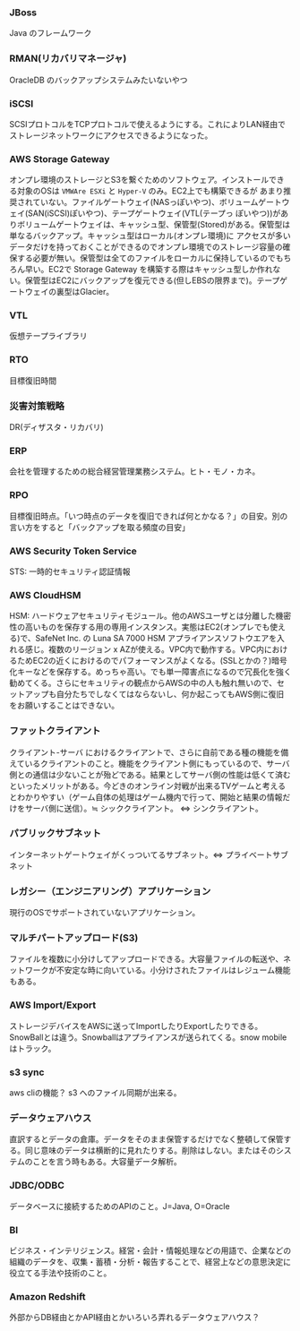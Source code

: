 ### JBoss
Java のフレームワーク

### RMAN(リカバリマネージャ)
OracleDB のバックアップシステムみたいないやつ

### iSCSI
SCSIプロトコルをTCPプロトコルで使えるようにする。これによりLAN経由でストレージネットワークにアクセスできるようになった。

### AWS Storage Gateway
オンプレ環境のストレージとS3を繋ぐためのソフトウェア。インストールできる対象のOSは `VMWAre ESXi` と `Hyper-V` のみ。EC2上でも構築できるが
あまり推奨されていない。ファイルゲートウェイ(NASっぽいやつ)、ボリュームゲートウェイ(SAN(iSCSI)ぽいやつ)、テープゲートウェイ(VTL(テープっ
ぽいやつ))がありボリュームゲートウェイは、キャッシュ型、保管型(Stored)がある。保管型は単なるバックアップ。キャッシュ型はローカル(オンプレ環境)に
アクセスが多いデータだけを持っておくことができるのでオンプレ環境でのストレージ容量の確保する必要が無い。保管型は全てのファイルをローカルに保持しているのでもちろん早い。EC2で Storage Gateway を構築する際はキャッシュ型しか作れない。保管型はEC2にバックアップを復元できる(但しEBSの限界まで)。テープゲートウェイの裏型はGlacier。

### VTL
仮想テープライブラリ

### RTO
目標復旧時間

### 災害対策戦略
DR(ディザスタ・リカバリ)

### ERP
会社を管理するための総合経営管理業務システム。ヒト・モノ・カネ。

### RPO
目標復旧時点。「いつ時点のデータを復旧できれば何とかなる？」の目安。別の言い方をすると「バックアップを取る頻度の目安」

### AWS Security Token Service
STS: 一時的セキュリティ認証情報

### AWS CloudHSM
HSM: ハードウェアセキュリティモジュール。他のAWSユーザとは分離した機密性の高いものを保存する用の専用インスタンス。実態はEC2(オンプレでも使える)で、SafeNet Inc. の Luna SA 7000 HSM アプライアンスソフトウエアを入れる感じ。複数のリージョン x AZが使える。VPC内で動作する。VPC内におけるためEC2の近くにおけるのでパフォーマンスがよくなる。(SSLとかの？)暗号化キーなどを保存する。めっちゃ高い。でも単一障害点になるので冗長化を強く勧めてくる。さらにセキュリティの観点からAWSの中の人も触れ無いので、セットアップも自分たちでしなくてはならないし、何か起こってもAWS側に復旧をお願いすることはできない。

### ファットクライアント
クライアント-サーバ におけるクライアントで、さらに自前である種の機能を備えているクライアントのこと。機能をクライアント側にもっているので、サーバ側との通信は少ないことが殆どである。結果としてサーバ側の性能は低くて済むといったメリットがある。今どきのオンライン対戦が出来るTVゲームと考えるとわかりやすい（ゲーム自体の処理はゲーム機内で行って、開始と結果の情報だけをサーバ側に送信）。≒ シッククライアント。 ⇔ シンクライアント。

### パブリックサブネット
インターネットゲートウェイがくっついてるサブネット。⇔ プライベートサブネット

### レガシー（エンジニアリング）アプリケーション
現行のOSでサポートされていないアプリケーション。

### マルチパートアップロード(S3)
ファイルを複数に小分けしてアップロードできる。大容量ファイルの転送や、ネットワークが不安定な時に向いている。小分けされたファイルはレジューム機能もある。

### AWS Import/Export
ストレージデバイスをAWSに送ってImportしたりExportしたりできる。SnowBallとは違う。Snowballはアプライアンスが送られてくる。snow mobile はトラック。

### s3 sync
aws cliの機能？ s3 へのファイル同期が出来る。

### データウェアハウス
直訳するとデータの倉庫。データをそのまま保管するだけでなく整頓して保管する。同じ意味のデータは横断的に見れたりする。削除はしない。またはそのシステムのことを言う時もある。大容量データ解析。

### JDBC/ODBC
データベースに接続するためのAPIのこと。J=Java, O=Oracle

### BI
ビジネス・インテリジェンス。経営・会計・情報処理などの用語で、企業などの組織のデータを、収集・蓄積・分析・報告することで、経営上などの意思決定に役立てる手法や技術のこと。 

### Amazon Redshift
外部からDB経由とかAPI経由とかいろいろ弄れるデータウェアハウス？
